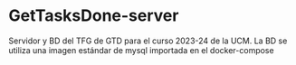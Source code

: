 # GetTasksDone-server
Servidor y BD del TFG de GTD para el curso 2023-24 de la UCM. La BD se utiliza una imagen estándar de mysql importada en el docker-compose
